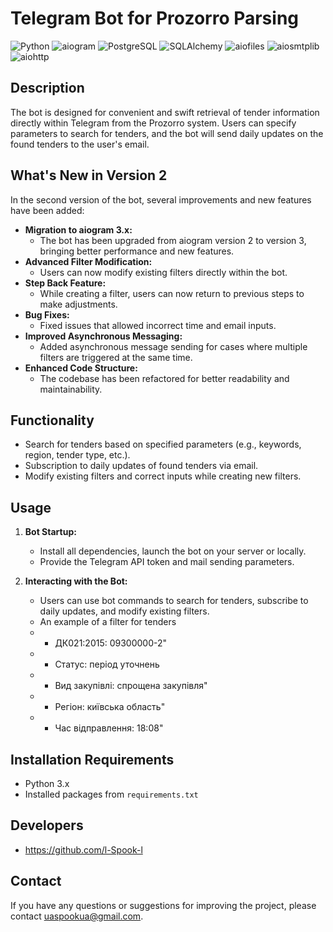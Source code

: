 # Telegram Bot for Prozorro Parsing

![Python](https://img.shields.io/badge/Python-3.x-blue?logo=python)
![aiogram](https://img.shields.io/badge/aiogram-3.x-blueviolet)
![PostgreSQL](https://img.shields.io/badge/PostgreSQL-Database-blue?logo=postgresql)
![SQLAlchemy](https://img.shields.io/badge/SQLAlchemy-ORM-red?logo=python)
![aiofiles](https://img.shields.io/badge/aiofiles-Async_File_Operations-yellowgreen)
![aiosmtplib](https://img.shields.io/badge/aiosmtplib-Async_Email-yellow)
![aiohttp](https://img.shields.io/badge/aiohttp-Async_HTTP-blue)

## Description

The bot is designed for convenient and swift retrieval of tender information directly within Telegram from the Prozorro system. Users can specify parameters to search for tenders, and the bot will send daily updates on the found tenders to the user's email.

## What's New in Version 2

In the second version of the bot, several improvements and new features have been added:

- **Migration to aiogram 3.x:**
  - The bot has been upgraded from aiogram version 2 to version 3, bringing better performance and new features.
- **Advanced Filter Modification:**
  - Users can now modify existing filters directly within the bot.
- **Step Back Feature:**
  - While creating a filter, users can now return to previous steps to make adjustments.
- **Bug Fixes:**
  - Fixed issues that allowed incorrect time and email inputs.
- **Improved Asynchronous Messaging:**
  - Added asynchronous message sending for cases where multiple filters are triggered at the same time.
- **Enhanced Code Structure:**
  - The codebase has been refactored for better readability and maintainability.

## Functionality

- Search for tenders based on specified parameters (e.g., keywords, region, tender type, etc.).
- Subscription to daily updates of found tenders via email.
- Modify existing filters and correct inputs while creating new filters.

## Usage

1. **Bot Startup:**
   - Install all dependencies, launch the bot on your server or locally.
   - Provide the Telegram API token and mail sending parameters.

2. **Interacting with the Bot:**
   - Users can use bot commands to search for tenders, subscribe to daily updates, and modify existing filters.
   - An example of a filter for tenders
   - - ДК021:2015: 09300000-2"
   - - Статус: період уточнень
   - - Вид закупівлі: спрощена закупівля"
   - - Регіон: київська область"
   - - Час відправлення: 18:08"

## Installation Requirements

- Python 3.x
- Installed packages from `requirements.txt`

## Developers

- https://github.com/l-Spook-l

## Contact

If you have any questions or suggestions for improving the project, please contact uaspookua@gmail.com.
